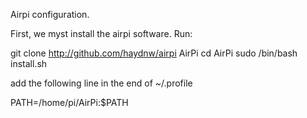Airpi configuration.

First, we myst install the airpi software. Run:

git clone http://github.com/haydnw/airpi AirPi
cd AirPi
sudo /bin/bash install.sh

add the following line in the end of ~/.profile

PATH=/home/pi/AirPi:$PATH
